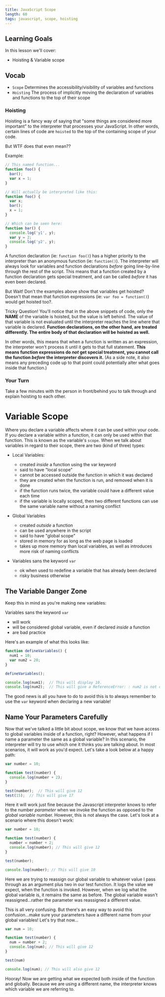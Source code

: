 ```yaml
---
title: JavaScript Scope
length: 60
tags: javascript, scope, hoisting
---
```


## Learning Goals

In this lesson we'll cover:

* Hoisting & Variable scope  

## Vocab

- `Scope` Determines the accessibility/visibility of variables and functions
- `Hoisting` The process of implicitly moving the declaration of variables and functions to the top of their scope

### Hoisting

Hoisting is a fancy way of saying that "some things are considered more important" to the interpreter that processes your JavaScript. In other words, certain lines of code are `hoisted` to the top of the containing scope of your code.  

But WTF does that even mean??

Example:

```js
// This named function...
function foo() {
  bar();
  var x = 1;
}

// Will actually be interpreted like this:
function foo() {
  var x;
  bar();
  x = 1;
}

// Which can be seen here:
function bar() {
  console.log('y1', y);
  var y = 2;
  console.log('y2', y);
}
```

A function declaration (ie: `function foo()`) has a higher priority to the interpreter than an anonymous function (ie: `function()`). The interpreter will always look for variables and function declarations _before_ going line-by-line through the rest of the script. This means that a function created by a function declaration gets special treatment, and can be called _before_ it has even been declared.  

But Wait! Don't the examples above show that variables get hoisted? Doesn't that mean that function expressions (ie: `var foo = function()`) would get hoisted too?.

Tricky Question! You'll notice that in the above snippets of code, only the **NAME** of the variable is hoisted, but the value is left behind. The value of that variable is not evaluated until the interpreter reaches the line where that variable is declared. **Function declarations, on the other hand, are treated differently. The entire body of that declaration will be hoisted as well.**    

In other words, this means that when a function is written as an expression, the interpreter won't process it until it gets to that full statement. **This means function expressions do *not* get special treatment, you cannot call the function _before_ the interpreter discovers it.** (As a side note, it also means any preceding code up to that point could potentially alter what goes inside that function.)  

### Your Turn

Take a few minutes with the person in front/behind you to talk through and explain hoisting to each other.

<!-- Take a few minutes with the person in front/behind you to look through the following examples functions. Try to answer the questions WITHOUT using your console yet. Then we will go over them together.  

[Check Your Understanding](https://gist.github.com/)   -->

# Variable Scope

Where you declare a variable affects where it can be used within your code. If you declare a variable within a function, it can only be used within that function. This is known as the variable's `scope`. When we talk about variables in regard to their scope, there are two (kind of three) types:

- Local Variables:
  - created _inside_ a function using the var keyword
  - said to have "local scope"
  - cannot be accessed outside the function in which it was declared
  - they are created when the function is run, and removed when it is done
  - if the function runs twice, the variable could have a different value each time
  - if the variable is locally scoped, then two different functions can use the same variable name without a naming conflict

- Global Variables
  - created _outside_ a function
  - can be used anywhere in the script
  - said to have "global scope"
  - stored in memory for as long as the web page is loaded
  - takes up more memory than local variables, as well as introduces more risk of naming conflicts

- Variables sans the keyword `var`
  - ok when used to redefine a variable that has already been declared
  - risky business otherwise

## The Variable Danger Zone

Keep this in mind as you're making new variables:

Variables sans the keyword `var`
  - will work
  - will be considered global variable, even if declared _inside_ a function
  - are bad practice

Here's an example of what this looks like:

```js
function defineVariables() {
  num1 = 10;
  var num2 = 20;
}

defineVariables();

console.log(num1);  // This will display 10.
console.log(num2);  // This will give a ReferenceError: : num2 is not defined.
```

The good news is all you have to do to avoid this is to always remember to use the `var` keyword when declaring a new variable!

## Name Your Parameters Carefully

Now that we've talked a little bit about scope, we know that we have access to global variables inside of a function, right?  However, what happens if I name a parameter the same as a global variable?  In this scenario, the interpreter will try to use which one it thinks you are talking about.  In most scenarios, it will work as you'd expect.  Let's take a look below at a happy path:

```js
var number = 10;

function test(number) {
  console.log(number + 2);
}

test(number);  // This will give 12
test(15);  // This will give 17
```

Here it will work just fine because the Javascript interpreter knows to refer to the number *parameter* when we invoke the function as opposed to the *global variable* number.  However, this is not always the case.  Let's look at a scenario where this doesn't work:

```js
var number = 10;

function test(number) {
  number = number + 2;
  console.log(number); // This will give 12
}

test(number);

console.log(number); // This will give 10
```

Here we are trying to reassign our global variable to whatever value I pass through as an argument plus two in our test function.  It logs the value we expect, when the function is invoked.  However, when we log what the global variable is, it remains the same as before.  The global variable wasn't reassigned...rather the parameter was reassigned a different value.

This is all very confusing.  But there's an easy way to avoid this confusion...make sure your parameters have a different name from your global variables!  Let's try that now...

```js
var num = 10;

function test(number) {
  num = number + 2;
  console.log(num); // This will give 12
}

test(num)

console.log(num); // This will also give 12
```

Hooray!  Now we are getting what we expected both inside of the function and globally.  Because we are using a different name, the interpreter knows which variable we are referring to.

